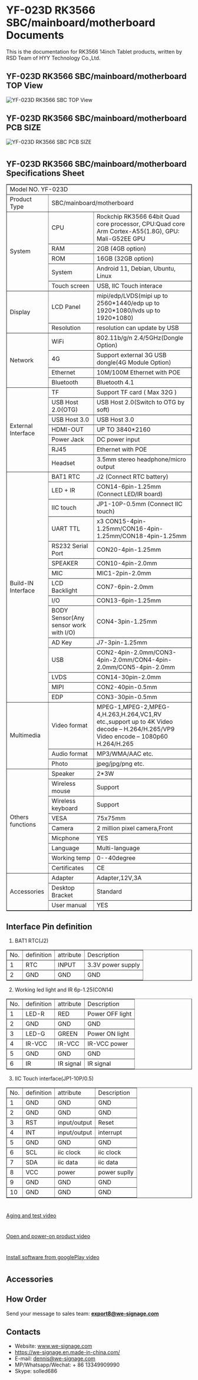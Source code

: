 # YF-023D RK3566 SBC/mainboard/motherboard Documents
This is the documentation for RK3566 14inch Tablet products, written by RSD Team of HYY Technology Co.,Ltd.

## YF-023D RK3566 SBC/mainboard/motherboard TOP View
![YF-023D RK3566 SBC TOP View](YF0-23D_RK3566_SBC_TOP_view.png?raw=true)
## YF-023D RK3566 SBC/mainboard/motherboard PCB SIZE
![YF-023D RK3566 SBC PCB SIZE](YF0-23D_RK3566_SBC_PCB_SIZE.jpg?raw=true)
#

## YF-023D RK3566 SBC/mainboard/motherboard Specifications Sheet
<table border="1">
    <tr>
        <td colspan="3">Model NO. YF-023D </td>
    </tr>
    <tr>
        <td>Product Type</td>
        <td colspan="2">SBC/mainboard/motherboard</td>
    </tr>
    <tr>
        <td rowspan="5">System</td>
        <td>CPU</td>
        <td>Rockchip RK3566 64bit Quad core processor, CPU:Quad core Arm Cortex-A55(1.8G), GPU: Mali-G52EE GPU</td>
    </tr>
    <tr>
        <td>RAM</td>
        <td>2GB (4GB option)</td>
    </tr>
    <tr>
        <td>ROM</td>
        <td>16GB (32GB option)</td>
    </tr>
    <tr>
        <td>System</td>
        <td>Android 11, Debian, Ubuntu, Linux</td>
    </tr> 
    <tr>
        <td>Touch screen</td>
        <td>USB, IIC Touch interace</td>
    </tr>  
    <tr>
        <td rowspan="2">Display</td>
        <td>LCD Panel</td>
        <td>mipi/edp/LVDS(mipi up to 2560*1440/edp up to 1920*1080/lvds up to 1920*1080)</td>
    </tr>   
    <tr>
        <td>Resolution</td>
        <td>resolution can update by USB</td>
    </tr>         
    <tr>
        <td rowspan="4">Network</td>
        <td>WiFi</td>
        <td>802.11b/g/n 2.4/5GHz(Dongle Option)</td>
    </tr>   
    <tr>
        <td>4G</td>
        <td>Support external 3G USB dongle(4G Module Option)</td>
    </tr>  
    <tr>
        <td>Ethernet</td>
        <td>10M/100M Ethernet with POE</td>
    </tr>
    <tr>
        <td>Bluetooth</td>
        <td>Bluetooth 4.1</td>
    </tr>  
    <tr>
        <td rowspan="7">External Interface</td>
        <td>TF</td>
        <td>Support TF card ( Max 32G )</td>
    </tr>  
    <tr>
        <td>USB Host 2.0(OTG)</td>
        <td>USB Host 2.0(Switch to OTG by soft)</td>
    </tr>
    <tr>
        <td>USB Host 3.0</td>
        <td>USB Host 3.0</td>
    </tr>
     <tr>
        <td>HDMI-OUT</td>
        <td>UP TO 3840*2160</td>
    </tr>   
    <tr>
        <td>Power Jack</td>
        <td>DC power input</td>
    </tr> 
    <tr>
        <td>RJ45</td>
        <td>Ethernet with POE</td>
    </tr> 
    <tr>
        <td>Headset</td>
        <td>3.5mm stereo headphone/micro output</td>
    </tr>
    <tr>
        <td rowspan="15">Build-IN Interface</td>
        <td>BAT1 RTC</td>
        <td>J2 (Connect RTC battery)</td>
    </tr> 
    <tr>
        <td>LED + IR</td>
        <td>CON14-6pin-1.25mm (Connect LED/IR board)</td>
    </tr>  
    <tr>
        <td>IIC touch</td>
        <td>JP1-10P-0.5mm (Connect IIC touch)</td>
    </tr>  
    <tr>
        <td>UART TTL</td>
        <td>x3 CON15-4pin-1.25mm/CON16-4pin-1.25mm/CON18-4pin-1.25mm</td>
    </tr>    
    <tr>
        <td>RS232 Serial Port</td>
        <td>CON20-4pin-1.25mm</td>
    </tr>   
    <tr>
        <td>SPEAKER</td>
        <td>CON10-4pin-2.0mm</td>
    </tr>
    <tr>
        <td>MIC</td>
        <td>MIC1-2pin-2.0mm</td>
    </tr>   
    <tr>
        <td>LCD Backlight</td>
        <td>CON7-6pin-2.0mm</td>
    </tr> 
    <tr>
        <td>I/O</td>
        <td>CON13-6pin-1.25mm</td>
    </tr>  
    <tr>
        <td>BODY Sensor(Any sensor work with I/O)</td>
        <td>CON4-3pin-1.25mm</td>
    </tr>  
    <tr>
        <td>AD Key</td>
        <td>J7-3pin-1.25mm</td>
    </tr> 
    <tr>
        <td>USB</td>
        <td>CON2-4pin-2.0mm/CON3-4pin-2.0mm/CON4-4pin-2.0mm/CON5-4pin-2.0mm</td>
    </tr>      
    <tr>
        <td>LVDS</td>
        <td>CON14-30pin-2.0mm</td>
    </tr>  
    <tr>
        <td>MIPI</td>
        <td>CON2-40pin-0.5mm</td>
    </tr>
    <tr>
        <td>EDP</td>
        <td>CON3-30pin-0.5mm</td>
    </tr>                            
    <tr>
        <td rowspan="3">Multimedia</td>
        <td>Video format</td>
        <td>MPEG-1,MPEG-2,MPEG-4,H.263,H.264,VC1,RV etc.,support up to 4K
        Video decode – H.264/H.265/VP9
        Video encode – 1080p60 H.264/H.265</td>
    </tr>
    <tr>
        <td>Audio format</td>
        <td>MP3/WMA/AAC etc.</td>
    </tr>
    <tr>
        <td>Photo</td>
        <td>jpeg/jpg/png etc.</td>
    </tr> 
    <tr>
        <td rowspan="9">Others  functions</td>
        <td>Speaker</td>
        <td>2*3W</td>
    </tr>
    <tr>
        <td>Wireless mouse</td>
        <td>Support</td>
    </tr> 
    <tr>
        <td>Wireless keyboard</td>
        <td>Support</td>
    </tr> 
    <tr>
        <td>VESA</td>
        <td>75x75mm</td>
    </tr> 
    <tr>
        <td>Camera</td>
        <td>2 million pixel camera,Front</td>
    </tr> 
    <tr>
        <td>Micphone</td>
        <td>YES</td>
    </tr> 
    <tr>
        <td>Language</td>
        <td>Multi-language</td>
    </tr>    
    <tr>
        <td>Working temp</td>
        <td>0--40degree</td>
    </tr>
    <tr>
        <td>Certificates</td>
        <td>CE</td>
    </tr>
    <tr>
        <td rowspan="3">Accessories</td>
        <td>Adapter</td>
        <td>Adapter,12V,3A</td>
    </tr>
    <tr>
        <td>Desktop Bracket</td>
        <td>Standard</td>
    </tr> 
    <tr>
        <td>User manual</td>
        <td>YES</td>
    </tr>                           
</table>

## Interface Pin definition

1. BAT1 RTC(J2)
<table border="1">
    <tr>
        <td>No.</td>
        <td>definition</td>
        <td>attribute</td>
        <td>Description</td>
    </tr>
    <tr>
        <td>1</td>
        <td>RTC</td>
        <td>INPUT</td>
        <td>3.3V power supply</td>
    </tr> 
    <tr>
        <td>2</td>
        <td>GND</td>
        <td>GND</td>
        <td>GND</td>
    </tr>       
</table>

2. Working led light and IR 6p-1.25(CON14)
<table border="1">
    <tr>
        <td>No.</td>
        <td>definition</td>
        <td>attribute</td>
        <td>Description</td>
    </tr>
    <tr>
        <td>1</td>
        <td>LED-R</td>
        <td>RED</td>
        <td>Power OFF light</td>
    </tr> 
    <tr>
        <td>2</td>
        <td>GND</td>
        <td>GND</td>
        <td>GND</td>
    </tr>  
    <tr>
        <td>3</td>
        <td>LED-G</td>
        <td>GREEN</td>
        <td>Power ON light</td>
    </tr> 
    <tr>
        <td>4</td>
        <td>IR-VCC</td>
        <td>IR-VCC</td>
        <td>IR-VCC power</td>
    </tr> 
    <tr>
        <td>5</td>
        <td>GND</td>
        <td>GND</td>
        <td>GND</td>
    </tr> 
    <tr>
        <td>6</td>
        <td>IR</td>
        <td>IR signal</td>
        <td>IR signal</td>
    </tr>                          
</table>

3. IIC Touch interface(JP1-10P/0.5)
<table border="1">
    <tr>
        <td>No.</td>
        <td>definition</td>
        <td>attribute</td>
        <td>Description</td>
    </tr>
    <tr>
        <td>1</td>
        <td>GND</td>
        <td>GND</td>
        <td>GND</td>
    </tr> 
    <tr>
        <td>2</td>
        <td>GND</td>
        <td>GND</td>
        <td>GND</td>
    </tr>  
    <tr>
        <td>3</td>
        <td>RST</td>
        <td>input/output</td>
        <td>Reset</td>
    </tr> 
    <tr>
        <td>4</td>
        <td>INT</td>
        <td>input/output</td>
        <td>interrupt</td>
    </tr> 
    <tr>
        <td>5</td>
        <td>GND</td>
        <td>GND</td>
        <td>GND</td>
    </tr> 
    <tr>
        <td>6</td>
        <td>SCL</td>
        <td>iic clock</td>
        <td>iic clock</td>
    </tr>
    <tr>
        <td>7</td>
        <td>SDA</td>
        <td>iic data</td>
        <td>iic data</td>
    </tr>
    <tr>
        <td>8</td>
        <td>VCC</td>
        <td>power</td>
        <td>power suplly</td>
    </tr>
    <tr>
        <td>9</td>
        <td>GND</td>
        <td>GND</td>
        <td>GND</td>
    </tr>
    <tr>
        <td>10</td>
        <td>GND</td>
        <td>GND</td>
        <td>GND</td>
    </tr>                                      
</table>

# 
<a href="https://youtu.be/Fi_gvhEwSR4">Aging and test video</a>
# 
<a href="https://youtu.be/Fi_gvhEwSR4">Open and power-on product video</a>
# 
<a href="https://youtu.be/Fi_gvhEwSR4">Install software from googlePlay video</a>

# 
## Accessories

## How Order
Send your message to sales team: **<export8@we-signage.com>**

## Contacts
- Website: www.we-signage.com
- https://we-signage.en.made-in-china.com/
- E-mail: dennis@we-signage.com
- MP/Whatsapp/Wechat: + 86 13349909990
- Skype: solled686
